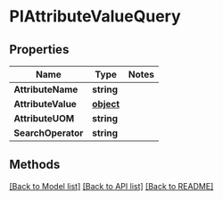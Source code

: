 # PIAttributeValueQuery

## Properties
Name | Type | Notes
------------ | ------------- | -------------
**AttributeName** | **string**
**AttributeValue** | **[**object**](../Model/Object.md)**
**AttributeUOM** | **string**
**SearchOperator** | **string**

## Methods
[[Back to Model list]](../../README.md#documentation-for-models) [[Back to API list]](../../README.md#documentation-for-api-endpoints) [[Back to README]](../../README.md)
